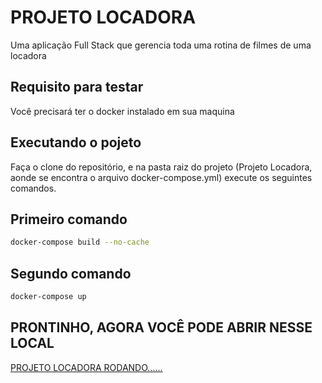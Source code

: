 # PROJETO LOCADORA

Uma aplicação Full Stack que gerencia toda uma rotina de filmes de uma locadora

## Requisito para testar

Você precisará ter o docker instalado em sua maquina

## Executando o pojeto

Faça o clone do repositório, e na pasta raiz do projeto (Projeto Locadora, aonde se encontra o arquivo docker-compose.yml) execute os seguintes comandos.


## Primeiro comando
```bash
docker-compose build --no-cache
```

## Segundo comando
```bash
docker-compose up
```
## PRONTINHO, AGORA VOCÊ PODE ABRIR NESSE LOCAL
[PROJETO LOCADORA RODANDO......](http://localhost:3000)









